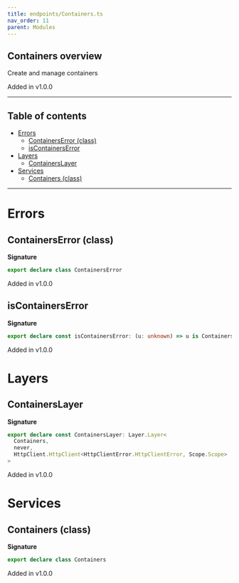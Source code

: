 ```yaml
---
title: endpoints/Containers.ts
nav_order: 11
parent: Modules
---
```


## Containers overview

Create and manage containers

Added in v1.0.0

---

<h2 class="text-delta">Table of contents</h2>

- [Errors](#errors)
  - [ContainersError (class)](#containerserror-class)
  - [isContainersError](#iscontainerserror)
- [Layers](#layers)
  - [ContainersLayer](#containerslayer)
- [Services](#services)
  - [Containers (class)](#containers-class)

---

# Errors

## ContainersError (class)

**Signature**

```ts
export declare class ContainersError
```

Added in v1.0.0

## isContainersError

**Signature**

```ts
export declare const isContainersError: (u: unknown) => u is ContainersError
```

Added in v1.0.0

# Layers

## ContainersLayer

**Signature**

```ts
export declare const ContainersLayer: Layer.Layer<
  Containers,
  never,
  HttpClient.HttpClient<HttpClientError.HttpClientError, Scope.Scope>
>
```

Added in v1.0.0

# Services

## Containers (class)

**Signature**

```ts
export declare class Containers
```

Added in v1.0.0
